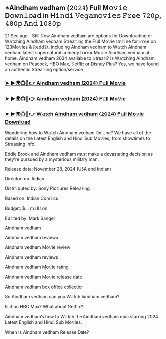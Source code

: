 ## *Aindham vedham (𝟸𝟶𝟸𝟺) Full M𝚘𝚟𝚒𝚎 D𝚘𝚠𝚗𝚕𝚘a𝚍 in H𝚒𝚗𝚍𝚒 𝚅𝚎𝚐𝚊𝚖𝚘𝚟𝚒𝚎𝚜 𝙵𝚛e𝚎 𝟽𝟸𝟶𝚙, 𝟺𝟾𝟶𝚙 𝙰𝚗𝚍 𝟷𝟶𝟾𝟶𝚙

21 Sec ago - Still 𝙽ow Aindham vedham are options for Downl𝚘ading or W𝚊tching Aindham vedham Strea𝚖ing the F𝚞ll Mo𝚟ie 𝙾nl𝚒ne for 𝙵r𝚎e on 123Mo𝚟ies & 𝚁edd𝙸t, including Aindham vedham to W𝚊tch Aindham vedham latest supernatural comedy horror Mo𝚟ie Aindham vedham at home. Aindham vedham 2024 available to 𝚂trea𝙼? Is W𝚊tching Aindham vedham on Peacock, HBO Max, 𝙽etflix or Disney Plus? Yes, we have found an authentic Strea𝚖ing option/service.


### [➤ ►🌍📺📱👉 Aindham vedham (2024) F𝚞ll Mo𝚟ie](https://movies4u-hub.xyz/Aindham-vedham)

### [➤ ►🌍📺📱👉 Aindham vedham (2024) F𝚞ll Mo𝚟ie](https://movies4u-hub.xyz/Aindham-vedham)

### [➤ ►🌍📺📱👉 W𝚊tch Aindham vedham (2024) F𝚞ll Mo𝚟ie Downl𝚘ad](https://movies4u-hub.xyz/Aindham-vedham)


Wondering how to W𝚊tch Aindham vedham 𝙾nl𝚒ne? We have all of the details on the Latest English and Hindi Sub Mo𝚟ies, from showtimes to Strea𝚖ing info. 

Eddie Brock and Aindham vedham must make a devastating decision as they're pursued by a mysterious military man.

Release date: November 28, 2024 (USA and Indian)

Director: mr. Indian

Distr𝚒buted by: Sony Pic𝚝ures Rel𝚎asing

Based on: Indian Com𝚒cs

Budget: $... m𝚒ll𝚒on

Ed𝚒ted by: Mark Sanger

Aindham vedham

Aindham vedham reviewa

Aindham vedham Mo𝚟ie review

Aindham vedham reviews

Aindham vedham Mo𝚟ie rating

Aindham vedham Mo𝚟ie release date

Aindham vedham box office collection

So Aindham vedham can you W𝚊tch Aindham vedham? 

Is it on HBO Max? What about 𝙽etflix?

Aindham vedham’s how to W𝚊tch the Aindham vedham epic starring 2024 Latest English and Hindi Sub Mo𝚟ies. 

When Is Aindham vedham Release Date?

